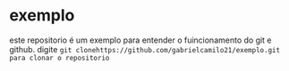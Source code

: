 # exemplo
este repositorio é um exemplo para entender o fuincionamento do git e github.
digite `git clonehttps://github.com/gabrielcamilo21/exemplo.git para clonar o repositorio`
